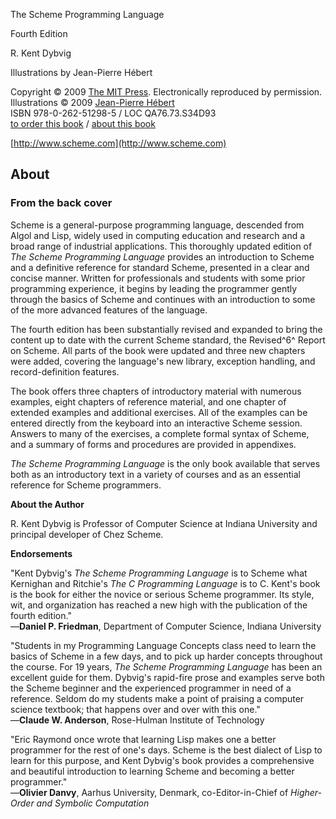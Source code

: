 The Scheme Programming Language

Fourth Edition

R. Kent Dybvig

Illustrations by Jean-Pierre Hébert

 Copyright © 2009 [The MIT
Press](http://mitpress.mit.edu/catalog/item/default.asp?ttype=2&tid=11984).
Electronically reproduced by permission.\
 Illustrations © 2009 [Jean-Pierre
Hébert](http://hebert.kitp.ucsb.edu/)\
 ISBN 978-0-262-51298-5 / LOC QA76.73.S34D93\
 [to order this
book](http://mitpress.mit.edu/catalog/item/default.asp?ttype=2&tid=11984)
/ [about this book](#about)

[http://www.scheme.com](http://www.scheme.com)

## About

### From the back cover

Scheme is a general-purpose programming language, descended from Algol
and Lisp, widely used in computing education and research and a broad
range of industrial applications. This thoroughly updated edition of
*The Scheme Programming Language* provides an introduction to Scheme and
a definitive reference for standard Scheme, presented in a clear and
concise manner. Written for professionals and students with some prior
programming experience, it begins by leading the programmer gently
through the basics of Scheme and continues with an introduction to some
of the more advanced features of the language.

The fourth edition has been substantially revised and expanded to bring
the content up to date with the current Scheme standard, the Revised^6^
Report on Scheme. All parts of the book were updated and three new
chapters were added, covering the language's new library, exception
handling, and record-definition features.

The book offers three chapters of introductory material with numerous
examples, eight chapters of reference material, and one chapter of
extended examples and additional exercises. All of the examples can be
entered directly from the keyboard into an interactive Scheme session.
Answers to many of the exercises, a complete formal syntax of Scheme,
and a summary of forms and procedures are provided in appendixes.

*The Scheme Programming Language* is the only book available that serves
both as an introductory text in a variety of courses and as an essential
reference for Scheme programmers.

**About the Author**

R. Kent Dybvig is Professor of Computer Science at Indiana University
and principal developer of Chez Scheme.

**Endorsements**

"Kent Dybvig's *The Scheme Programming Language* is to Scheme what
Kernighan and Ritchie's *The C Programming Language* is to C. Kent's
book is the book for either the novice or serious Scheme programmer. Its
style, wit, and organization has reached a new high with the publication
of the fourth edition."\
 —**Daniel P. Friedman**, Department of Computer Science, Indiana
University

"Students in my Programming Language Concepts class need to learn the
basics of Scheme in a few days, and to pick up harder concepts
throughout the course. For 19 years, *The Scheme Programming Language*
has been an excellent guide for them. Dybvig's rapid-fire prose and
examples serve both the Scheme beginner and the experienced programmer
in need of a reference. Seldom do my students make a point of praising a
computer science textbook; that happens over and over with this one."\
 —**Claude W. Anderson**, Rose-Hulman Institute of Technology

"Eric Raymond once wrote that learning Lisp makes one a better
programmer for the rest of one's days. Scheme is the best dialect of
Lisp to learn for this purpose, and Kent Dybvig's book provides a
comprehensive and beautiful introduction to learning Scheme and becoming
a better programmer."\
 —**Olivier Danvy**, Aarhus University, Denmark, co-Editor-in-Chief of
*Higher-Order and Symbolic Computation*

